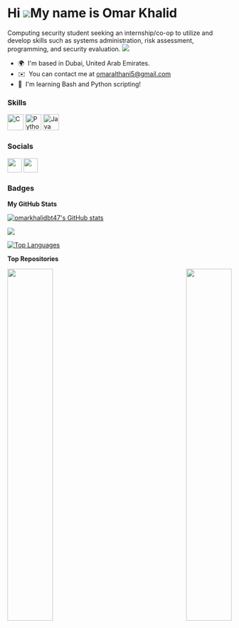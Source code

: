 Hi ![](https://user-images.githubusercontent.com/18350557/176309783-0785949b-9127-417c-8b55-ab5a4333674e.gif)My name is Omar Khalid
===================================================================================================================================

Computing security student seeking an internship/co-op to utilize and develop skills such as systems administration, risk assessment, programming, and security evaluation.
![](https://komarev.com/ghpvc/?omarkhalidbt47)
* 🌍  I'm based in Dubai, United Arab Emirates.
* ✉️  You can contact me at [omaralthani5@gmail.com](mailto:omaralthani5@gmail.com)
* 🧠  I'm learning Bash and Python scripting!

### Skills


<p align="left">
<a href="https://docs.microsoft.com/en-us/cpp/?view=msvc-170" target="_blank" rel="noreferrer"><img src="https://raw.githubusercontent.com/danielcranney/readme-generator/main/public/icons/skills/c-colored.svg" width="36" height="36" alt="C" /></a>
<a href="https://www.python.org/" target="_blank" rel="noreferrer"><img src="https://raw.githubusercontent.com/danielcranney/readme-generator/main/public/icons/skills/python-colored.svg" width="36" height="36" alt="Python" /></a>
<a href="https://www.oracle.com/java/" target="_blank" rel="noreferrer"><img src="https://raw.githubusercontent.com/danielcranney/readme-generator/main/public/icons/skills/java-colored.svg" width="36" height="36" alt="Java" /></a>
</p>


### Socials

<p align="left"> <a href="https://www.github.com/omarkhalidbt47" target="_blank" rel="noreferrer"><img src="https://raw.githubusercontent.com/danielcranney/readme-generator/main/public/icons/socials/github.svg" width="32" height="32" /></a> <a href="https://www.linkedin.com/in/omar-al-thani" target="_blank" rel="noreferrer"><img src="https://raw.githubusercontent.com/danielcranney/readme-generator/main/public/icons/socials/linkedin.svg" width="32" height="32" /></a></p>

### Badges

<b>My GitHub Stats</b>

<a href="http://www.github.com/omarkhalidbt47"><img src="https://github-readme-stats.vercel.app/api?username=omarkhalidbt47&show_icons=true&hide=&count_private=true&title_color=0891b2&text_color=ffffff&icon_color=0891b2&bg_color=1c1917&hide_border=true&show_icons=true" alt="omarkhalidbt47's GitHub stats" /></a>

<a href="http://www.github.com/omarkhalidbt47"><img src="https://github-readme-streak-stats.herokuapp.com/?user=omarkhalidbt47&stroke=ffffff&background=1c1917&ring=0891b2&fire=0891b2&currStreakNum=ffffff&currStreakLabel=0891b2&sideNums=ffffff&sideLabels=ffffff&dates=ffffff&hide_border=true" /></a>

<a href="https://github.com/omarkhalidbt47" align="left"><img src="https://github-readme-stats.vercel.app/api/top-langs/?username=omarkhalidbt47&langs_count=10&title_color=0891b2&text_color=ffffff&icon_color=0891b2&bg_color=1c1917&hide_border=true&locale=en&custom_title=Top%20%Languages" alt="Top Languages" /></a>

<b>Top Repositories</b>

<div width="100%" align="center"><a href="https://github.com/omarkhalidbt47/Project03-Medical-Record-System" align="left"><img align="left" width="45%" src="https://github-readme-stats.vercel.app/api/pin/?username=omarkhalidbt47&repo=Project03-Medical-Record-System&title_color=0891b2&text_color=ffffff&icon_color=0891b2&bg_color=1c1917&hide_border=true&locale=en" /></a><a href="https://github.com/omarkhalidbt47/Tic-Tac-Toe-Game-Omar" align="right"><img align="right" width="45%" src="https://github-readme-stats.vercel.app/api/pin/?username=omarkhalidbt47&repo=Tic-Tac-Toe-Game-Omar&title_color=0891b2&text_color=ffffff&icon_color=0891b2&bg_color=1c1917&hide_border=true&locale=en" /></a></div><br /><br /><br /><br /><br /><br /><br />
